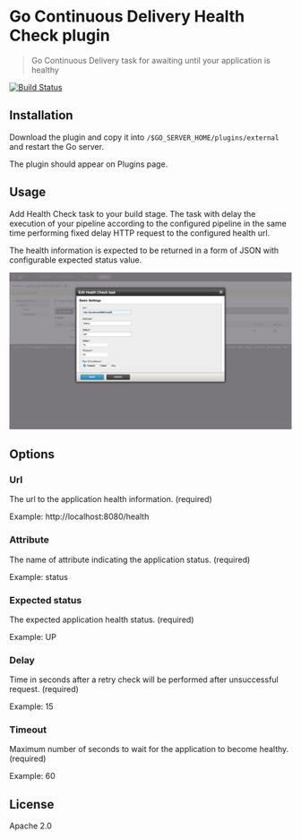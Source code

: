 # Go Continuous Delivery Health Check plugin

> Go Continuous Delivery task for awaiting until your application is healthy

[![Build Status](https://travis-ci.org/jmnarloch/gocd-health-check-plugin.svg)](https://travis-ci.org/jmnarloch/gocd-health-check-plugin)

## Installation

Download the plugin and copy it into `/$GO_SERVER_HOME/plugins/external` and restart the Go server.

The plugin should appear on Plugins page.

## Usage

Add Health Check task to your build stage. The task with delay the execution of your pipeline according 
to the configured pipeline in the same time performing fixed delay HTTP request to the configured health url.

The health information is expected to be returned in a form of JSON with configurable expected status value.

![Health Check task](screen.png)

## Options

### Url

The url to the application health information. (required)

Example: http://localhost:8080/health

### Attribute

The name of attribute indicating the application status. (required)

Example: status

### Expected status

The expected application health status. (required)

Example: UP

### Delay

Time in seconds after a retry check will be performed after unsuccessful request. (required)

Example: 15

### Timeout

Maximum number of seconds to wait for the application to become healthy. (required)

Example: 60

## License

Apache 2.0